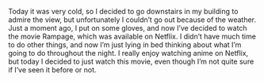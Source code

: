 Today it was very cold, so I decided to go downstairs in my building to admire the view, but unfortunately I couldn’t go out because of the weather. Just a moment ago, I put on some gloves, and now I’ve decided to watch the movie Rampage, which was available on Netflix.
I didn’t have much time to do other things, and now I’m just lying in bed thinking about what I’m going to do throughout the night. I really enjoy watching anime on Netflix, but today I decided to just watch this movie, even though I’m not quite sure if I’ve seen it before or not.